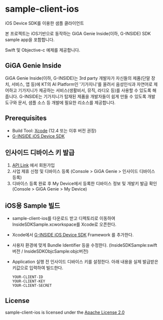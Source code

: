 # sample-client-ios
iOS Device SDK를 이용한 샘플 클라이언트

본 프로젝트는 iOS기반으로 동작하는 GiGA Genie Inside(이하, G-INSIDE) SDK sample app을 포함합니다. 

Swift 및 Objective-c 예제를 제공합니다.

## GiGA Genie Inside
GiGA Genie Inside(이하, G-INSIDE)는 3rd party 개발자가 자신들의 제품(단말 장치, 서비스, 앱 등)에 KT의 AI Platform인 
'기가지니'를 올려서 음성인식과 자연어로 제어하고 기가지니가 제공하는 서비스(생활비서, 뮤직, 라디오 등)를 사용할 수 있도록 해줍니다.
G-INSIDE는 기가지니가 탑재된 제품을 개발자들이 쉽게 만들 수 있도록 개발 도구와 문서, 샘플 소스 등 개발에 필요한 리소스를 제공합니다.

## Prerequisites
* Build Tool: [Xcode](http://developer.apple.com/download/more) (12.4 또는 이후 버전 권장)
* [G-INSIDE iOS Device SDK](https://github.com/gigagenie/ginside-sdk/tree/master/g-sdk-ios)

## 인사이드 디바이스 키 발급
  1. [API Link](https://apilink.kt.co.kr) 에서 회원가입 
  2. 사업 제휴 신청 및 디바이스 등록 (Console > GiGA Genie > 인사이드 디바이스 등록)
  3. 디바이스 등록 완료 후 My Device에서 등록한 디바이스 정보 및 개발키 발급 확인 (Console > GiGA Genie > My Device)

## iOS용 Sample 빌드
- sample-client-ios를 다운로드 받고 디렉토리로 이동하여 InsideSDKSample.xcworkspace를 Xcode로 오픈한다.
    
- Xcode에서 [G-INSIDE iOS Device SDK](https://github.com/gigagenie/ginside-sdk/tree/master/g-sdk-ios) Framework 를 추가한다.
    
- 사용자 환경에 맞게 Bundle Identifier 등을 수정한다. (InsideSDKSample:swift버전 / InsideSDKObjcSample:objc버전)
    
- Application 실행 전 인사이드 디바이스 키를 설정한다. 아래 내용을 실제 발급받은 키값으로 입력하여 빌드한다.
    
    ```
    YOUR-CLIENT-ID
    YOUR-CLIENT-KEY
    YOUR-CLIENT-SECRET
    ```

## License

sample-client-ios is licensed under the [Apache License 2.0](http://www.apache.org/licenses/LICENSE-2.0)